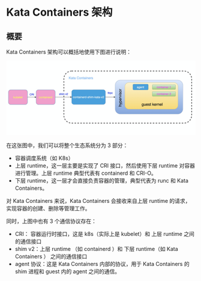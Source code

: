 # Kata Containers 架构

## 概要

Kata Containers 架构可以概括地使用下图进行说明：

![kata-arch](images/kata-arch.png)

在这张图中，我们可以将整个生态系统分为 3 部分：

- 容器调度系统（如 K8s）
- 上层 runtime，这一层主要是实现了 CRI 接口，然后使用下层 runtime 对容器进行管理。上层 runtime 典型代表有 containerd 和 CRI-O。
- 下层 runtime，这一层才会直接负责容器的管理，典型代表为 runc 和 Kata Containers。

对 Kata Containers 来说，Kata Containers 会接收来自上层 runtime 的请求，实现容器的创建、删除等管理工作。

同时，上图中也有 3 个通信协议存在：

- CRI： 容器运行时接口，这是 k8s（实际上是 kubelet）和 上层 runtime 之间的通信接口
- shim v2：上层 runtime （如 containerd ）和 下层 runtime（如 Kata Containers ） 之间的通信接口
- agent 协议：这是 Kata Containers 内部的协议，用于 Kata Containers 的 shim 进程和 guest 内的 agent 之间的通信。
